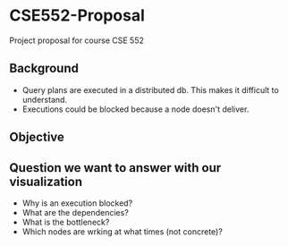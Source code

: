 # CSE552-Proposal

Project proposal for course CSE 552


## Background

* Query plans are executed in a distributed db. This makes it difficult to understand. 
* Executions could be blocked because a node doesn't deliver.

## Objective


## Question we want to answer with our visualization

* Why is an execution blocked?
* What are the dependencies?
* What is the bottleneck?
* Which nodes are wrking at what times (not concrete)?
